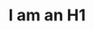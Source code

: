 <!DOCTYPE html>
<html lang="en">
  <head>
    <meta charset="UTF-8" />
    <meta name="viewport" content="width=device-width, initial-scale=1.0" />
<title>Hello World ARGHHHHHHH</title>
  </head>
<body>
  <main>
    <h1>I am an H1</h1>
  </main>
</body>
</html>

